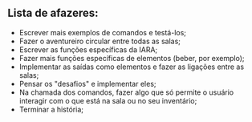 ## Lista de afazeres:  
* Escrever mais exemplos de comandos e testá-los;  
* Fazer o aventureiro circular entre todas as salas;  
* Escrever as funções específicas da IARA;  
* Fazer mais funções específicas de elementos (beber, por exemplo);  
* Implementar as saídas como elementos e fazer as ligações entre as salas;  
* Pensar os "desafios" e implementar eles;  
* Na chamada dos comandos, fazer algo que só permite o usuário interagir com o que está na sala ou no seu inventário;  
* Terminar a história;  
 